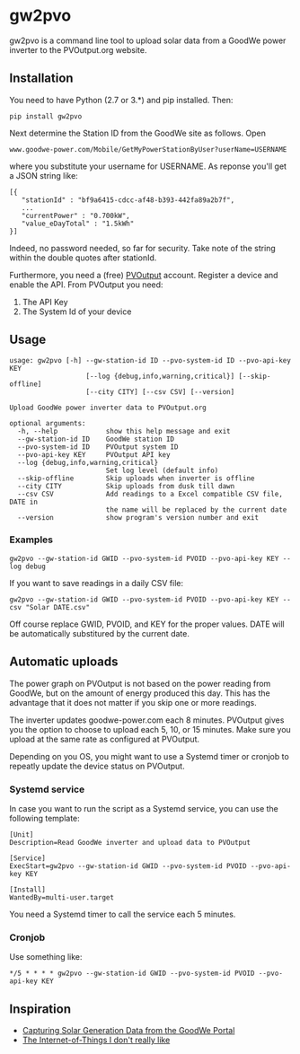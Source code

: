 
# gw2pvo

gw2pvo is a command line tool to upload solar data from a GoodWe power inverter to the PVOutput.org website.

## Installation

You need to have Python (2.7 or 3.*) and pip installed. Then:

    pip install gw2pvo

Next determine the Station ID from the GoodWe site as follows. Open

    www.goodwe-power.com/Mobile/GetMyPowerStationByUser?userName=USERNAME

where you substitute your username for USERNAME. As reponse you'll get a JSON string like:

    [{
       "stationId" : "bf9a6415-cdcc-af48-b393-442fa89a2b7f",
       ...
       "currentPower" : "0.700kW",
       "value_eDayTotal" : "1.5kWh"
    }]

Indeed, no password needed, so far for security. Take note of the string within the double quotes after stationId.

Furthermore, you need a (free) [PVOutput](PVOutput.org) account. Register a device and enable the API. From PVOutput you need:

  1. The API Key
  2. The System Id of your device


## Usage

```
usage: gw2pvo [-h] --gw-station-id ID --pvo-system-id ID --pvo-api-key KEY
                   [--log {debug,info,warning,critical}] [--skip-offline]
                   [--city CITY] [--csv CSV] [--version]

Upload GoodWe power inverter data to PVOutput.org

optional arguments:
  -h, --help            show this help message and exit
  --gw-station-id ID    GoodWe station ID
  --pvo-system-id ID    PVOutput system ID
  --pvo-api-key KEY     PVOutput API key
  --log {debug,info,warning,critical}
                        Set log level (default info)
  --skip-offline        Skip uploads when inverter is offline
  --city CITY           Skip uploads from dusk till dawn
  --csv CSV             Add readings to a Excel compatible CSV file, DATE in
                        the name will be replaced by the current date
  --version             show program's version number and exit

```

### Examples

```
gw2pvo --gw-station-id GWID --pvo-system-id PVOID --pvo-api-key KEY --log debug
```

If you want to save readings in a daily CSV file:

```
gw2pvo --gw-station-id GWID --pvo-system-id PVOID --pvo-api-key KEY --csv "Solar DATE.csv"
```

Off course replace GWID, PVOID, and KEY for the proper values. DATE will be automatically substitured by the current date.

## Automatic uploads

The power graph on PVOutput is not based on the power reading from GoodWe, but on the amount of energy produced this day. This has the advantage that it does not matter if you skip one or more readings.

The inverter updates goodwe-power.com each 8 minutes. PVOutput gives you the option to choose to upload each 5, 10, or 15 minutes. Make sure you upload at the same rate as configured at PVOutput.

Depending on you OS, you might want to use a Systemd timer or cronjob to repeatly update the device status on PVOutput.

### Systemd service
In case you want to run the script as a Systemd service, you can use the following template:

```
[Unit]
Description=Read GoodWe inverter and upload data to PVOutput

[Service]
ExecStart=gw2pvo --gw-station-id GWID --pvo-system-id PVOID --pvo-api-key KEY

[Install]
WantedBy=multi-user.target
```

You need a Systemd timer to call the service each 5 minutes.

### Cronjob

Use something like:

    */5 * * * * gw2pvo --gw-station-id GWID --pvo-system-id PVOID --pvo-api-key KEY


## Inspiration

  * [Capturing Solar Generation Data from the GoodWe Portal](http://persistantillusion.blogspot.nl/2015/06/capturing-solar-generation-data-from.html)
  * [The Internet-of-Things I don't really like](https://brnrd.eu/misc/2016-03-13/goodwe-logging-to-pvoutput.html)
